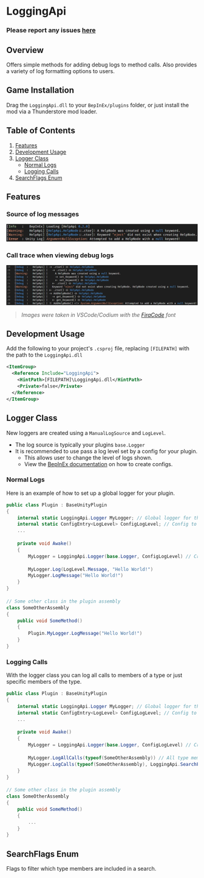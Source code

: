 # LoggingApi
### Please report any issues [here](https://github.com/QtheConqueror/LoggingApi/issues)

## Overview
Offers simple methods for adding debug logs to method calls. Also provides a variety of log formatting options to users.

## Game Installation
Drag the `LoggingApi.dll` to your `BepInEx/plugins` folder, or just install the mod via a Thunderstore mod loader.

## Table of Contents
1. [Features](#features)
2. [Development Usage](#development-usage)
3. [Logger Class](#logger-class)
   - [Normal Logs](#normal-logs)
   - [Logging Calls](#logging-calls)
4. [SearchFlags Enum](#searchflags-enum)

## Features
### Source of log messages
![Call Trace](./images/log-sources.png)
### Call trace when viewing debug logs
![Call Trace](./images/call-trace.png)
> *Images were taken in VSCode/Codium with the [FiraCode](https://github.com/tonsky/FiraCode) font*

## Development Usage
Add the following to your project's `.csproj` file, replacing `[FILEPATH]` with the path to the `LoggingApi.dll`
```xml
<ItemGroup>
  <Reference Include="LoggingApi">
    <HintPath>[FILEPATH]\LoggingApi.dll</HintPath>
    <Private>false</Private>
  </Reference>
</ItemGroup>
```

## Logger Class
New loggers are created using a `ManualLogSource` and `LogLevel`.
 - The log source is typically your plugins `base.Logger`
 - It is recommended to use pass a log level set by a config for your plugin.
   - This allows user to change the level of logs shown.
   - View the [BepInEx documentation](https://docs.bepinex.dev/articles/dev_guide/plugin_tutorial/4_configuration.html) on how to create configs.

### Normal Logs
Here is an example of how to set up a global logger for your plugin. 
```C#
public class Plugin : BaseUnityPlugin
{
    internal static LoggingApi.Logger MyLogger; // Global logger for the plugin
    internal static ConfigEntry<LogLevel> ConfigLogLevel; // Config to control which logs are shown
    ...

    private void Awake()
    {
        MyLogger = LoggingApi.Logger(base.Logger, ConfigLogLevel) // Create a new logger

        MyLogger.Log(LogLevel.Message, "Hello World!")
        MyLogger.LogMessage("Hello World!")
    }
}

// Some other class in the plugin assembly
class SomeOtherAssembly
{
    public void SomeMethod()
    {
        Plugin.MyLogger.LogMessage("Hello World!")
    }
}
```

### Logging Calls
With the logger class you can log all calls to members of a type or just specific members of the type.
```C#
public class Plugin : BaseUnityPlugin
{
    internal static LoggingApi.Logger MyLogger; // Global logger for the plugin
    internal static ConfigEntry<LogLevel> ConfigLogLevel; // Config to control which logs are shown
    ...

    private void Awake()
    {
        MyLogger = LoggingApi.Logger(base.Logger, ConfigLogLevel) // Create a new logger

        MyLogger.LogAllCalls(typeof(SomeOtherAssembly)) // All type members
        MyLogger.LogCalls(typeof(SomeOtherAssembly), LoggingApi.SearchFlags.Public) // Only public type members
    }
}

// Some other class in the plugin assembly
class SomeOtherAssembly
{
    public void SomeMethod()
    {
        ...
    }
}
```

## SearchFlags Enum
Flags to filter which type members are included in a search.
